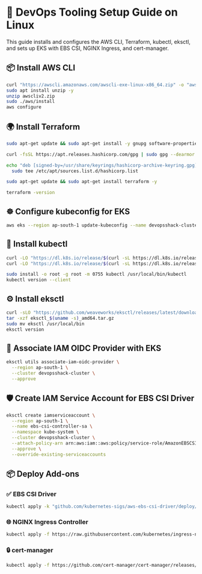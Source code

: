   
# 🔧 DevOps Tooling Setup Guide on Linux 

This guide installs and configures the AWS CLI, Terraform, kubectl, eksctl, and sets up EKS with EBS CSI, NGINX Ingress, and cert-manager.


## 📦 Install AWS CLI

```bash
curl "https://awscli.amazonaws.com/awscli-exe-linux-x86_64.zip" -o "awscliv2.zip"
sudo apt install unzip -y
unzip awscliv2.zip
sudo ./aws/install
aws configure
```

## 🌍 Install Terraform

```bash
sudo apt-get update && sudo apt-get install -y gnupg software-properties-common curl

curl -fsSL https://apt.releases.hashicorp.com/gpg | sudo gpg --dearmor -o /usr/share/keyrings/hashicorp-archive-keyring.gpg

echo "deb [signed-by=/usr/share/keyrings/hashicorp-archive-keyring.gpg] https://apt.releases.hashicorp.com $(lsb_release -cs) main" | \
  sudo tee /etc/apt/sources.list.d/hashicorp.list

sudo apt-get update && sudo apt-get install terraform -y

terraform -version
```


## ☸️ Configure kubeconfig for EKS

```bash
aws eks --region ap-south-1 update-kubeconfig --name devopsshack-cluster
```


## 🧰 Install kubectl

```bash
curl -LO "https://dl.k8s.io/release/$(curl -sL https://dl.k8s.io/release/stable.txt)/bin/linux/amd64/kubectl"
curl -LO "https://dl.k8s.io/release/$(curl -sL https://dl.k8s.io/release/stable.txt)/bin/linux/amd64/kubectl.sha256"

sudo install -o root -g root -m 0755 kubectl /usr/local/bin/kubectl
kubectl version --client
```


## ⚙️ Install eksctl

```bash
curl -sLO "https://github.com/weaveworks/eksctl/releases/latest/download/eksctl_$(uname -s)_amd64.tar.gz"
tar -xzf eksctl_$(uname -s)_amd64.tar.gz
sudo mv eksctl /usr/local/bin
eksctl version
```


## 🔐 Associate IAM OIDC Provider with EKS

```bash
eksctl utils associate-iam-oidc-provider \
  --region ap-south-1 \
  --cluster devopsshack-cluster \
  --approve
```

## 🛡️ Create IAM Service Account for EBS CSI Driver

```bash
eksctl create iamserviceaccount \
  --region ap-south-1 \
  --name ebs-csi-controller-sa \
  --namespace kube-system \
  --cluster devopsshack-cluster \
  --attach-policy-arn arn:aws:iam::aws:policy/service-role/AmazonEBSCSIDriverPolicy \
  --approve \
  --override-existing-serviceaccounts
```

## 📦 Deploy Add-ons

### ✅ EBS CSI Driver

```bash
kubectl apply -k "github.com/kubernetes-sigs/aws-ebs-csi-driver/deploy/kubernetes/overlays/stable/ecr/?ref=release-1.11"
```

### 🌐 NGINX Ingress Controller

```bash
kubectl apply -f https://raw.githubusercontent.com/kubernetes/ingress-nginx/main/deploy/static/provider/cloud/deploy.yaml
```

### 🔒 cert-manager

```bash
kubectl apply -f https://github.com/cert-manager/cert-manager/releases/download/v1.12.0/cert-manager.yaml
```

